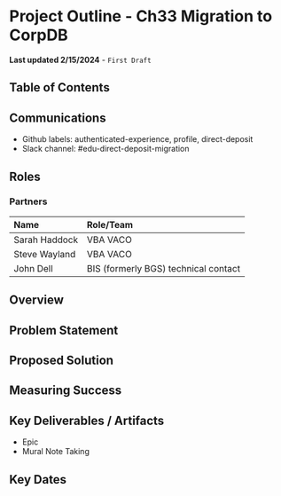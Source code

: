 # Project Outline - Ch33 Migration to CorpDB

**Last updated 2/15/2024**  - `First Draft` 

## Table of Contents 

## Communications 
- Github labels: authenticated-experience, profile, direct-deposit
- Slack channel: #edu-direct-deposit-migration

## Roles 

### Partners
|Name|Role/Team|
|:--|:--|
|Sarah Haddock|VBA VACO|
|Steve Wayland|VBA VACO|
|John Dell|BIS (formerly BGS) technical contact

## Overview 

## Problem Statement 

## Proposed Solution 

## Measuring Success 

## Key Deliverables / Artifacts 
- Epic
- Mural Note Taking

## Key Dates 

